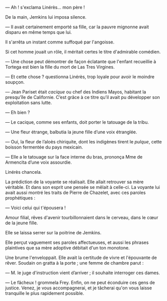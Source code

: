 — Ah ! s'exclama Linérès... mon père !

De la main, Jemkins lui imposa silence.

— Il avait certainement emporté sa fille, car la pauvre mignonne avait
disparu en même temps que lui.

Il s'arrêta un instant comme suffoqué par l'angoisse.

Si cet homme jouait un rôle, il méritait certes le titre d'admirable comédien.

— Une chose peut démontrer de façon éclatante que l'enfant recueillie
à Tortega est bien la fille du mort de Las Tres Virgines.

— Et cette chose ? questionna Linérès, trop loyale pour avoir le moindre
soupçon.

— Jean Pariset était _cacique_ ou chef des Indiens Mayos, habitant la
presqu'île de Californie. C’est grâce à ce titre qu’il avait pu développer son
exploitation sans lutte.

— Eh bien ?

— Le cacique, comme ses enfants, doit porter le tatouage de la tribu.

— Une fleur étrange, balbutia la jeune fille d’une voix étranglée.

— Oui, la fleur de l’aloès chiriquite, dont les indigènes tirent le _pulque_,
cette boisson fermentée du pays mexicain.

— Elle a le tatouage sur la face interne du bras, prononça Mme de Armencita d’une voix assourdie.

Linérès chancela.

La prédiction de la voyante se réalisait. Elle allait retrouver sa mère
véritable. Et dans son esprit une pensée se mêlait à celle-ci. La voyante lui
avait aussi montré les traits de Pierre de Chazelet, avec ces paroles prophétiques :

— Voici celui qui t'épousera !

Amour filial, rêves d'avenir tourbillonnaient dans le cerveau, dans le
cœur de la jeune fille.

Elle se laissa serrer sur la poitrine de Jemkins.

Elle perçut vaguement ses paroles affectueuses, et aussi les phrases plaintives
que sa mère adoptive débitait d'un ton monotone.

Une brume l'enveloppait. Elle avait la certitude de vivre et l'épouvante de
rêver. Soudain on gratta à la porte ; une femme de chambre parut :

— M. le juge d'instruction vient d’arriver ; il souhaite interroger ces dames.

— Le fâcheux ! grommela Frey. Enfin, on ne peut éconduire ces gens de justice. Venez, je vous accompagnerai, et je tâcherai qu'on vous laisse tranquille le plus rapidement possible.

